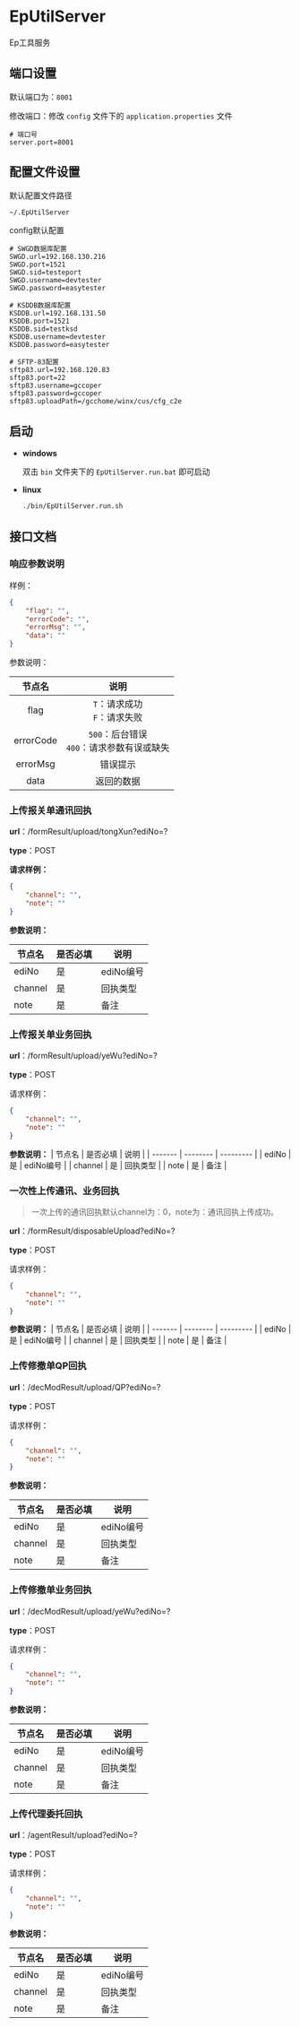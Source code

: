 # EpUtilServer

Ep工具服务



## 端口设置

默认端口为：`8001`

修改端口：修改  `config` 文件下的 `application.properties` 文件

```properties
# 端口号
server.port=8001
```



## 配置文件设置

默认配置文件路径

```bash
~/.EpUtilServer
```

config默认配置

```properties
# SWGD数据库配置
SWGD.url=192.168.130.216
SWGD.port=1521
SWGD.sid=testeport
SWGD.username=devtester
SWGD.password=easytester

# KSDDB数据库配置
KSDDB.url=192.168.131.50
KSDDB.port=1521
KSDDB.sid=testksd
KSDDB.username=devtester
KSDDB.password=easytester

# SFTP-83配置
sftp83.url=192.168.120.83
sftp83.port=22
sftp83.username=gccoper
sftp83.password=gccoper
sftp83.uploadPath=/gcchome/winx/cus/cfg_c2e
```



## 启动

+ **windows**

  双击 `bin` 文件夹下的 `EpUtilServer.run.bat` 即可启动

+ **linux**

  ```sh
  ./bin/EpUtilServer.run.sh
  ```



## 接口文档

### 响应参数说明

样例：

```json
{
	"flag": "",
	"errorCode": "",
	"errorMsg": "",
	"data": ""
}
```

参数说明：

|    节点名     |                      说明                      |
| :-----------: | :--------------------------------------------: |
|   flag   |        `T`：请求成功<br />`F`：请求失败        |
| errorCode | `500`：后台错误<br />`400`：请求参数有误或缺失 |
| errorMsg  |                    错误提示                    |
|   data    |                   返回的数据                   |



### 上传报关单通讯回执

**url**：/formResult/upload/tongXun?ediNo=?

**type**：POST

**请求样例：**

```json
{
	"channel": "",
	"note": ""
}
```

**参数说明：**

| 节点名  | 是否必填 | 说明      |
| ------- | -------- | --------- |
| ediNo   | 是       | ediNo编号 |
| channel | 是       | 回执类型  |
| note    | 是       | 备注      |



### 上传报关单业务回执

**url**：/formResult/upload/yeWu?ediNo=?

**type**：POST

请求样例：

```json
{
	"channel": "",
	"note": ""
}
```

**参数说明：**
| 节点名  | 是否必填 | 说明      |
| ------- | -------- | --------- |
| ediNo   | 是       | ediNo编号 |
| channel | 是       | 回执类型  |
| note    | 是       | 备注      |



### 一次性上传通讯、业务回执

> 一次上传的通讯回执默认channel为：0，note为：通讯回执上传成功。

**url**：/formResult/disposableUpload?ediNo=?

**type**：POST

请求样例：

```json
{
	"channel": "",
	"note": ""
}
```

**参数说明：**
| 节点名  | 是否必填 | 说明      |
| ------- | -------- | --------- |
| ediNo   | 是       | ediNo编号 |
| channel | 是       | 回执类型  |
| note    | 是       | 备注      |



### 上传修撤单QP回执

**url**：/decModResult/upload/QP?ediNo=?

**type**：POST

请求样例：

```json
{
	"channel": "",
	"note": ""
}
```

**参数说明：**

| 节点名  | 是否必填 | 说明      |
| ------- | -------- | --------- |
| ediNo   | 是       | ediNo编号 |
| channel | 是       | 回执类型  |
| note    | 是       | 备注      |



### 上传修撤单业务回执

**url**：/decModResult/upload/yeWu?ediNo=?

**type**：POST

请求样例：

```json
{
	"channel": "",
	"note": ""
}
```

**参数说明：**

| 节点名  | 是否必填 | 说明      |
| ------- | -------- | --------- |
| ediNo   | 是       | ediNo编号 |
| channel | 是       | 回执类型  |
| note    | 是       | 备注      |



### 上传代理委托回执

**url**：/agentResult/upload?ediNo=?

**type**：POST

请求样例：

```json
{
	"channel": "",
	"note": ""
}
```

**参数说明：**

| 节点名  | 是否必填 | 说明      |
| ------- | -------- | --------- |
| ediNo   | 是       | ediNo编号 |
| channel | 是       | 回执类型  |
| note    | 是       | 备注      |